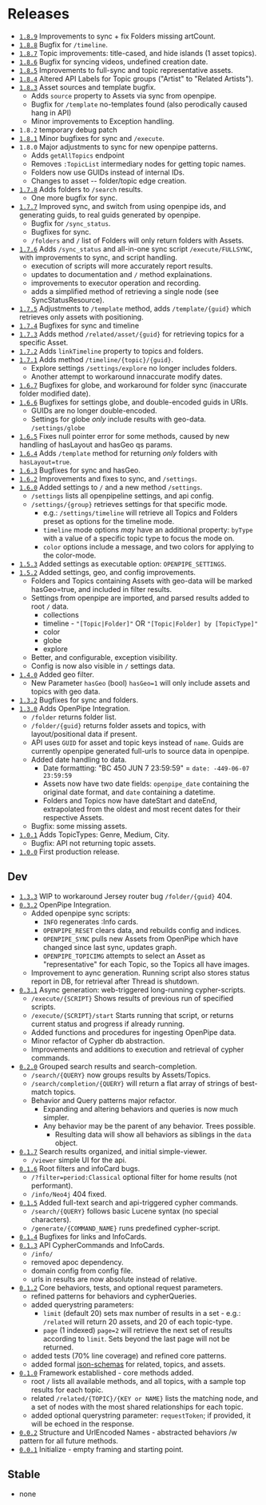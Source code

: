 # Releases
* [`1.8.9`](bsuapi-1.8.9s.jar) Improvements to sync + fix Folders missing artCount.
* [`1.8.8`](bsuapi-1.8.8s.jar) Bugfix for `/timeline`.
* [`1.8.7`](bsuapi-1.8.7s.jar) Topic improvements: title-cased, and hide islands (1 asset topics).
* [`1.8.6`](bsuapi-1.8.6s.jar) Bugfix for syncing videos, undefined creation date.
* [`1.8.5`](bsuapi-1.8.5s.jar) Improvements to full-sync and topic representative assets.
* [`1.8.4`](bsuapi-1.8.4s.jar) Altered API Labels for Topic groups ("Artist" to "Related Artists").
* [`1.8.3`](bsuapi-1.8.3s.jar) Asset sources and template bugfix.
   * Adds `source` property to Assets via sync from openpipe.
   * Bugfix for `/template` no-templates found (also perodically caused hang in API)
   * Minor improvements to Exception handling.
* `1.8.2` temporary debug patch
* [`1.8.1`](bsuapi-1.8.1s.jar) Minor bugfixes for sync and `/execute`.
* `1.8.0` Major adjustments to sync for new openpipe patterns.
   * Adds `getAllTopics` endpoint
   * Removes `:TopicList` intermediary nodes for getting topic names.
   * Folders now use GUIDs instead of internal IDs.
   * Changes to asset -- folder/topic edge creation.
* [`1.7.8`](bsuapi-1.7.8s.jar) Adds folders to `/search` results.
   * One more bugfix for sync.
* [`1.7.7`](bsuapi-1.7.7s.jar) Improved sync, and switch from using openpipe ids, and generating guids, to real guids generated by openpipe.
   * Bugfix for `/sync_status`.
   * Bugfixes for sync.
   * `/folders` and `/` list of Folders will only return folders with Assets.
* [`1.7.6`](bsuapi-1.7.6s.jar) Adds `/sync_status` and all-in-one sync script `/execute/FULLSYNC`, with improvements to sync, and script handling.
   * execution of scripts will more accurately report results.
   * updates to documentation and `/` method explainations.
   * improvements to executor operation and recording.
   * adds a simplified method of retrieving a single node (see SyncStatusResource).
* [`1.7.5`](bsuapi-1.7.5s.jar) Adjustments to `/template` method, adds `/template/{guid}` which retrieves only assets with positioning.
* [`1.7.4`](bsuapi-1.7.4.jar) Bugfixes for sync and timeline
* [`1.7.3`](bsuapi-1.7.3.jar) Adds method `/related/asset/{guid}` for retrieving topics for a specific Asset.
* [`1.7.2`](bsuapi-1.7.2.jar) Adds `linkTimeline` property to topics and folders.
* [`1.7.1`](bsuapi-1.7.1.jar) Adds method `/timeline/{topic}/{guid}`.
   * Explore settings `/settings/explore` no longer includes folders.
   * Another attempt to workaround innaccurate modify dates.
* [`1.6.7`](bsuapi-1.6.7.jar) Bugfixes for globe, and workaround for folder sync (inaccurate folder modified date).
* [`1.6.6`](bsuapi-1.6.6.jar) Bugfixes for settings globe, and double-encoded guids in URIs.
   * GUIDs are no longer double-encoded.
   * Settings for globe *only* include results with geo-data. `/settings/globe`
* [`1.6.5`](bsuapi-1.6.5.jar) Fixes null pointer error for some methods, caused by new handling of hasLayout and hasGeo qs params.
* [`1.6.4`](bsuapi-1.6.4.jar) Adds `/template` method for returning *only* folders with `hasLayout=true`.
* [`1.6.3`](bsuapi-1.6.3.jar) Bugfixes for sync and hasGeo.
* [`1.6.2`](bsuapi-1.6.2.jar) Improvements and fixes to sync, and `/settings`.
* [`1.6.0`](bsuapi-1.6.0.jar) Added settings to `/` and a new method `/settings`.
   * `/settings` lists all openpipeline settings, and api config.
   * `/settings/{group}` retrieves settings for that specific mode.
      * e.g.: `/settings/timeline` will retrieve all Topics and Folders preset as options for the timeline mode.
      * `timeline` mode options *may* have an additional property: `byType` with a value of a specific topic type to focus the mode on.
      * `color` options include a message, and two colors for applying to the color-mode.
* [`1.5.3`](bsuapi-1.5.3.jar) Added settings as executable option: `OPENPIPE_SETTINGS`.
* [`1.5.2`](bsuapi-1.5.2.jar) Added settings, geo, and config improvements.
   * Folders and Topics containing Assets with geo-data will be marked hasGeo=true, and included in filter results.
   * Settings from openpipe are imported, and parsed results added to root `/` data.
      * collections
      * timeline - `"[Topic|Folder]"` OR `"[Topic|Folder] by [TopicType]"`
      * color
      * globe
      * explore
   * Better, and configurable, exception visibility.
   * Config is now also visible in `/` settings data.
* [`1.4.0`](bsuapi-1.4.0.jar) Added geo filter.
   * New Parameter `hasGeo` (bool) `hasGeo=1` will only include assets and topics with geo data.
* [`1.3.2`](bsuapi-1.3.2.jar) Bugfixes for sync and folders.
* [`1.3.0`](bsuapi-1.3.0.jar) Adds OpenPipe Integration.
   * `/folder` returns folder list.
   * `/folder/{guid}` returns folder assets and topics, with layout/positional data if present.
   * API uses `GUID` for asset and topic keys instead of `name`. Guids are currently openpipe generated full-urls to source data in openpipe.
   * Added date handling to data.
      * Date formatting: "BC 450 JUN 7 23:59:59" = `date: -449-06-07 23:59:59`
      * Assets now have two date fields: `openpipe_date` containing the original date format, and `date` containing a datetime.
      * Folders and Topics now have dateStart and dateEnd, extrapolated from the oldest and most recent dates for their respective Assets.
   * Bugfix: some missing assets.
* [`1.0.1`](bsuapi-1.0.1.jar) Adds TopicTypes: Genre, Medium, City.
   * Bugfix: API not returning topic assets.
* [`1.0.0`](bsuapi-1.0.0.jar) First production release.

## Dev
* [`1.3.3`](bsuapi-1.3.3.jar) WIP to workaround Jersey router bug `/folder/{guid}` 404.
* [`0.3.2`](bsuapi-0.3.2.jar) OpenPipe Integration.
   * Added openpipe sync scripts:
      * `INFO` regenerates :Info cards.
      * `OPENPIPE_RESET` clears data, and rebuilds config and indices.
      * `OPENPIPE_SYNC` pulls new Assets from OpenPipe which have changed since last sync, updates graph.
      * `OPENPIPE_TOPICIMG` attempts to select an Asset as "representative" for each Topic, so the Topics all have images.
   * Improvement to aync generation. Running script also stores status report in DB, for retrieval after Thread is shutdown.
* [`0.3.1`](bsuapi-0.3.1.jar) Async generation: web-triggered long-running cypher-scripts.
   * `/execute/{SCRIPT}` Shows results of previous run of specified scripts.
   * `/execute/{SCRIPT}/start` Starts running that script, or returns current status and progress if already running.
   * Added functions and procedures for ingesting OpenPipe data.
   * Minor refactor of Cypher db abstraction.
   * Improvements and additions to execution and retrieval of cypher commands.
* [`0.2.0`](bsuapi-0.2.0.jar) Grouped search results and search-completion.
   * `/search/{QUERY}` now groups results by Assets/Topics.
   * `/search/completion/{QUERY}` will return a flat array of strings of best-match topics.
   * Behavior and Query patterns major refactor.
      * Expanding and altering behaviors and queries is now much simpler.
      * Any behavior may be the parent of any behavior. Trees possible.
          * Resulting data will show all behaviors as siblings in the `data` object.
* [`0.1.7`](bsuapi-0.1.7.jar) Search results organized, and initial simple-viewer.
   * `/viewer` simple UI for the api.
* [`0.1.6`](bsuapi-0.1.6.jar) Root filters and infoCard bugs.
   * `/?filter=period:Classical` optional filter for home results (not performant).
   * `/info/Neo4j` 404 fixed.
* [`0.1.5`](bsuapi-0.1.5.jar) Added full-text search and api-triggered cypher commands.
   * `/search/{QUERY}` follows basic Lucene syntax (no special characters).
   * `/generate/{COMMAND_NAME}` runs predefined cypher-script.
* [`0.1.4`](bsuapi-0.1.4.jar) Bugfixes for links and InfoCards.
* [`0.1.3`](bsuapi-0.1.3.jar) API CypherCommands and InfoCards.
   * `/info/`
   * removed apoc dependency.
   * domain config from config file.
   * urls in results are now absolute instead of relative.
* [`0.1.2`](bsuapi-0.1.2.jar) Core behaviors, tests, and optional request parameters.
   * refined patterns for behaviors and cypherQueries.
   * added querystring parameters:
        * `limit` (default 20) sets max number of results in a set - e.g.: `/related` will return 20 assets, and 20 of each topic-type.
        * `page` (1 indexed) `page=2` will retrieve the next set of results according to `limit`. Sets beyond the last page will not be returned.
   * added tests (70% line coverage) and refined core patterns.
   * added formal [json-schemas](http://json-schema.org/draft-07/schema#) for related, topics, and assets.
* [`0.1.0`](bsuapi-0.1.0.jar) Framework established - core methods added.
   * root `/` lists all available methods, and all topics, with a sample top results for each topic.
   * related `/related/{TOPIC}/{KEY or NAME}` lists the matching node, and a set of nodes with the most shared relationships for each topic.
   * added optional querystring parameter: `requestToken`; if provided, it will be echoed in the response.
* [`0.0.2`](bsuapi-0.0.2.jar) Structure and UrlEncoded Names - abstracted behaviors /w pattern for all future methods.
* [`0.0.1`](bsuapi-0.0.1.jar) Initialize - empty framing and starting point.

## Stable
* none
